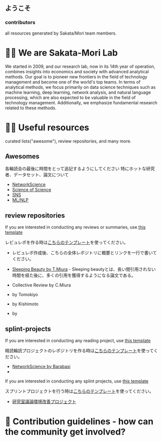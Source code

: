 ## ようこそ
### contributors
all resources generated by Sakata/Mori team members.

# 🙋‍♀️ We are Sakata-Mori Lab
We started in 2009, and our research lab, now in its 14th year of operation, combines insights into economics and society with advanced analytical methods. Our goal is to pioneer new frontiers in the field of technology management and become one of the world's top teams. In terms of analytical methods, we focus primarily on data science techniques such as machine learning, deep learning, network analysis, and natural language processing, which are also expected to be valuable in the field of technology management. Additionally, we emphasize fundamental research related to these methods.


# 👩‍💻 Useful resources
curated lists("awesome"), review repositories, and many more.

## Awesomes
各輪読会の最後に時間をとって追記するようにしてください
特にホットな研究者、データセット、論文について
- [NetworkScience](https://github.com/team-sakata/awesome-NetworkScience)
- [Science of Science](https://github.com/team-sakata/awesome-scisci)
- [SNS](https://github.com/team-sakata/awesome-SNS)
- [ML/NLP](https://github.com/team-sakata/awesome-ML-NLP)

## review repositories
If you are interested in conducting any reviews or summaries, use [this template](https://github.com/team-sakata/TMPL-literature-review)

レビュレポを作る時は[こちらのテンプレート](https://github.com/team-sakata/TMPL-literature-review)を使ってください。
- レビュレポ作成後、こちらの全体レポジトリに概要とリンクを一行で書いてください。

- [Sleeping Beauty by T.Miura](https://github.com/team-sakata/2023_Rev_MiuraTakahiro-1) - Sleeping beautyとは、長い間引用されない時間を経た後に、多くの引用を獲得するようになる論文である。
- Collective Review by C.Miura
- by Tomokiyo
- by Kishimoto
- by 

## splint-projects
If you are interested in conducting any reading project, use [this template](https://github.com/team-sakata/TMPL-readings)

精読輪読プロジェクトのレポジトリを作る時は[こちらのテンプレート](https://github.com/team-sakata/TMPL-readings)を使ってください。

- [NetworkScience by Barabasi](https://github.com/team-sakata/Readings-Barabasi-networkscience)
- 
If you are interested in conducting any splint projects, use [this template](https://github.com/team-sakata/TMPL-splint-project)

スプリントプロジェクトを行う時は[こちらのテンプレート](https://github.com/team-sakata/TMPL-splint-project)を使ってください。

- [研究室議論環境改善プロジェクト](https://github.com/team-sakata/2x-pj-lab_environment)

# 🌈 Contribution guidelines - how can the community get involved?

<!--
このreadmeを編集すると、organizationの最初のページにいい感じに表示されます。
**Here are some ideas to get you started:**

🍿 Fun facts - what does your team eat for breakfast?
🧙 Remember, you can do mighty things with the power of [Markdown](https://docs.github.com/github/writing-on-github/getting-started-with-writing-and-formatting-on-github/basic-writing-and-formatting-syntax)
-->
